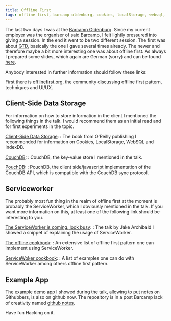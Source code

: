 ```yaml
---
title: Offline First
tags: offline first, barcamp oldenburg, cookies, localStorage, websql, indexdb, appcache, serviceworker
---
```


The last two days I was at the [Barcamp Oldenburg](http://www.barcamp-oldenburg.de/). Since my current employer was the organiser of said Barcamp, I felt lightly pressured into giving a session. In the end it went to be two different session. The first was about [GTD](/tags/gtd.html), basically the one I gave several times already. The newer and therefore maybe a bit more interesting one was about offline first.
As always I prepared some slides, which again are German (sorry) and can be found [here](/assets/documents/Offline-First.pdf).

<!--more-->

Anybody interested in further information should follow these links:

First there is [offlinefirst.org](http://offlinefirst.org), the community discussing offline first pattern, techniques and UI/UX.

## Client-Side Data Storage

For information on how to store information in the client I mentioned the following things in the talk. I would recommend them as an initial read and for first experiments in the topic.

[Client-Side Data Storage](http://shop.oreilly.com/product/0636920043676.do):
: The book from O'Reilly publishing I recommended for information on Cookies, LocalStorage, WebSQL and IndexDB.

[CouchDB](http://couchdb.org):
: CouchDB, the key-value store I mentioned in the talk.

[PouchDB](http://pouchdb.com):
: PouchDB, the client side/javascript implementation of the CouchDB API, which is compatible with the CouchDB sync protocol.

## Serviceworker

The probably most fun thing in the realm of offline first at the moment is probably the ServiceWorker, which I obviously mentioned in the talk. If you want more information on this, at least one of the following link should be interesting to you. 

[The ServiceWorker is coming, look busy](https://www.youtube.com/watch?v=SmZ9XcTpMS4):
: The talk by Jake Archibald I showed a snippet of explaining the usage of ServiceWorker.

[The offline cookbook](https://jakearchibald.com/2014/offline-cookbook/):
: An extensive list of offline first pattern one can implement using ServiceWorker.

[ServiceWoker cookbook](https://serviceworke.rs/):
: A list of examples one can do with ServiceWorker among others offline first pattern.

## Example App

The example demo app I showed during the talk, allowing to put notes on Githubbers, is also on github now. The repository is in a post Barcamp lack of creativity named [github notes](https://github.com/xinitrc/github-notes-example). 

Have fun Hacking on it. 